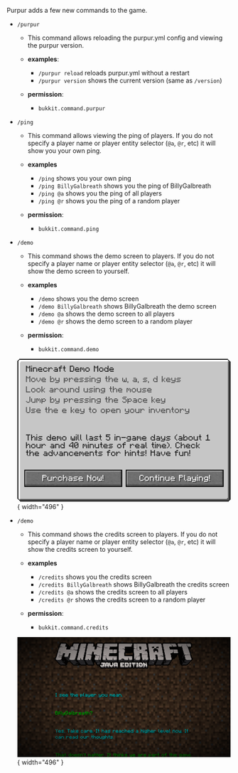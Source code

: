 Purpur adds a few new commands to the game.

* `/purpur`
    - This command allows reloading the purpur.yml config and viewing the purpur version.

    - **examples**:
        - `/purpur reload` reloads purpur.yml without a restart
        - `/purpur version` shows the current version (same as `/version`)

    - **permission**:
        - `bukkit.command.purpur`

* `/ping`
    - This command allows viewing the ping of players. If you do not specify a player name or player entity selector (`@a`, `@r`, etc) it will show you your own ping.

    - **examples**
        - `/ping` shows you your own ping
        - `/ping BillyGalbreath` shows you the ping of BillyGalbreath
        - `/ping @a` shows you the ping of all players
        - `/ping @r` shows you the ping of a random player

    - **permission**:
        - `bukkit.command.ping`

* `/demo`
    - This command shows the demo screen to players. If you do not specify a player name or player entity selector (`@a`, `@r`, etc) it will show the demo screen to yourself.

    - **examples**
        - `/demo` shows you the demo screen
        - `/demo BillyGalbreath` shows BillyGalbreath the demo screen
        - `/demo @a` shows the demo screen to all players
        - `/demo @r` shows the demo screen to a random player

    - **permission**:
        - `bukkit.command.demo`

    ![Purpur header](images/demo.png){ width="496" }

* `/demo`
    - This command shows the credits screen to players. If you do not specify a player name or player entity selector (`@a`, `@r`, etc) it will show the credits screen to yourself.

    - **examples**
        - `/credits` shows you the credits screen
        - `/credits BillyGalbreath` shows BillyGalbreath the credits screen
        - `/credits @a` shows the credits screen to all players
        - `/credits @r` shows the credits screen to a random player

    - **permission**:
        - `bukkit.command.credits`

  ![Purpur header](images/credits.png){ width="496" }
